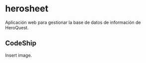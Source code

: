herosheet
=========
Aplicación web para gestionar la base de datos de información de HeroQuest.

CodeShip
--------
Insert image.
